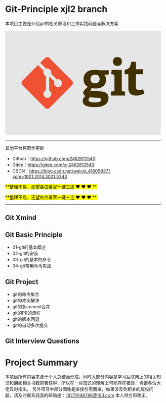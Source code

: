 # Git-Principle  xjl2 branch
本项目主要是介绍git的相关原理和工作实践问题与解决方案

![Image text](Xmind/001.png)

-----------------------------------------------------------------------------------------------
其他平台将同步更新

- Github：https://github.com/2462612540
- Gitee：https://gitee.com/xjl2462612540
- CSDN：https://blog.csdn.net/weixin_41605937?spm=1001.2014.3001.5343

<mark>**整理不易，还望各位看官一键三连 :heart: :heart: :heart: **</mark>

<mark>**整理不易，还望各位看官一键三连 :heart: :heart: :heart: **</mark>

-----------------------------------------------------------------------------------------------

## Git Xmind


## Git Basic Principle
- 01-git的基本概述
- 02-git的安装
- 03-git的基本的命令
- 04-git常用命令实战

## Git Project
- git的命令集合
- git的冲突解决
- git的多commit合并
- git的PR的流程
- git的版本回退
- git的自动多次提交

## Git Interview Questions



# Project Summary

本项目所有内容来源于个人总结而形成。同时大部分内容是学习互联网上的相关知识和翻阅相关书籍原著获得，所以在一些知识的理解上可能存在错误，肯请各位大佬及时指出。
另外项目中部分图像是直接引用而来，如果涉及到相关的版权问题，请及时联系我我的邮箱是：18279148786@163.com 本人将立即改正。
